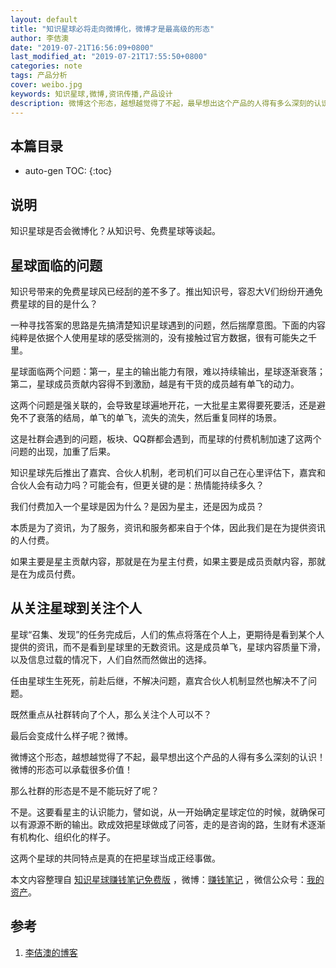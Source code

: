 ```yaml
---
layout: default
title: "知识星球必将走向微博化，微博才是最高级的形态"
author: 李佶澳
date: "2019-07-21T16:56:09+0800"
last_modified_at: "2019-07-21T17:55:50+0800"
categories: note
tags: 产品分析
cover: weibo.jpg
keywords: 知识星球,微博,资讯传播,产品设计
description: 微博这个形态，越想越觉得了不起，最早想出这个产品的人得有多么深刻的认识！微博的形态可以承载很多价值！
---
```


## 本篇目录

* auto-gen TOC:
{:toc}

## 说明

知识星球是否会微博化？从知识号、免费星球等谈起。

## 星球面临的问题

知识号带来的免费星球风已经刮的差不多了。推出知识号，容忍大V们纷纷开通免费星球的目的是什么？

一种寻找答案的思路是先搞清楚知识星球遇到的问题，然后揣摩意图。下面的内容纯粹是依据个人使用星球的感受揣测的，没有接触过官方数据，很有可能失之千里。

星球面临两个问题：第一，星主的输出能力有限，难以持续输出，星球逐渐衰落；第二，星球成员贡献内容得不到激励，越是有干货的成员越有单飞的动力。

这两个问题是强关联的，会导致星球遍地开花，一大批星主累得要死要活，还是避免不了衰落的结局，单飞的单飞，流失的流失，然后重复同样的场景。

这是社群会遇到的问题，板块、QQ群都会遇到，而星球的付费机制加速了这两个问题的出现，加重了后果。

知识星球先后推出了嘉宾、合伙人机制，老司机们可以自己在心里评估下，嘉宾和合伙人会有动力吗？可能会有，但更关键的是：热情能持续多久？

我们付费加入一个星球是因为什么？是因为星主，还是因为成员？

本质是为了资讯，为了服务，资讯和服务都来自于个体，因此我们是在为提供资讯的人付费。

如果主要是星主贡献内容，那就是在为星主付费，如果主要是成员贡献内容，那就是在为成员付费。

## 从关注星球到关注个人

星球“召集、发现”的任务完成后，人们的焦点将落在个人上，更期待是看到某个人提供的资讯，而不是看到星球里的无数资讯。这是成员单飞，星球内容质量下滑，以及信息过载的情况下，人们自然而然做出的选择。

任由星球生生死死，前赴后继，不解决问题，嘉宾合伙人机制显然也解决不了问题。

既然重点从社群转向了个人，那么关注个人可以不？

最后会变成什么样子呢？微博。

微博这个形态，越想越觉得了不起，最早想出这个产品的人得有多么深刻的认识！微博的形态可以承载很多价值！

那么社群的形态是不是不能玩好了呢？

不是。这要看星主的认识能力，譬如说，从一开始确定星球定位的时候，就确保可以有源源不断的输出。欧成效把星球做成了问答，走的是咨询的路，生财有术逐渐有机构化、组织化的样子。

这两个星球的共同特点是真的在把星球当成正经事做。

本文内容整理自 [知识星球赚钱笔记免费版](https://t.zsxq.com/VBQ3vn2) ，微博：[赚钱笔记](https://weibo.com/6876203019/profile?rightmod=1&wvr=6&mod=personinfo&is_all=1) ，微信公众号：[我的资产](https://www.lijiaocn.com/img/invest.jpg)。

## 参考

1. [李佶澳的博客][1]

[1]: https://www.lijiaocn.com "李佶澳的博客"


